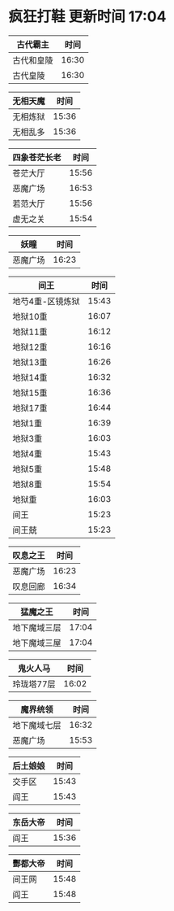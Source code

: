 # 疯狂打鞋 更新时间 17:04

| 古代霸主   | 时间    |
|--------|-------|
| 古代和皇陵 | 16:30 |
| 古代皇陵 | 16:30 |

| 无相天魔   | 时间    |
|--------|-------|
| 无相炼狱 | 15:36 |
| 无相乱多 | 15:36 |

| 四象苍茫长老   | 时间    |
|--------|-------|
| 苍茫大厅 | 15:56 |
| 恶魔广场 | 16:53 |
| 若范大厅 | 15:56 |
| 虚无之关 | 15:54 |

| 妖瞳   | 时间    |
|--------|-------|
| 恶魔广场 | 16:23 |

| 间王   | 时间    |
|--------|-------|
| 地芍4重-区镜炼狱 | 15:43 |
| 地狱10重 | 16:07 |
| 地狱11重 | 16:12 |
| 地狱12重 | 16:16 |
| 地狱13重 | 16:26 |
| 地狱14重 | 16:32 |
| 地狱15重 | 16:36 |
| 地狱17重 | 16:44 |
| 地狱1重 | 16:39 |
| 地狱3重 | 16:03 |
| 地狱4重 | 15:43 |
| 地狱5重 | 15:48 |
| 地狱8重 | 15:54 |
| 地狱重 | 16:03 |
| 间王 | 15:23 |
| 间王兢 | 15:23 |

| 叹息之王   | 时间    |
|--------|-------|
| 恶魔广场 | 16:23 |
| 叹息回廊 | 16:34 |

| 猛魔之王   | 时间    |
|--------|-------|
| 地下魔域三层 | 17:04 |
| 地下魔域三屋 | 17:04 |

| 鬼火人马   | 时间    |
|--------|-------|
| 玲珑塔77层 | 16:02 |

| 魔界统领   | 时间    |
|--------|-------|
| 地下魔域七层 | 16:32 |
| 恶魔广场 | 15:53 |

| 后土娘娘   | 时间    |
|--------|-------|
| 交手区 | 15:43 |
| 阎王 | 15:43 |

| 东岳大帝   | 时间    |
|--------|-------|
| 阎王 | 15:36 |

| 酆都大帝   | 时间    |
|--------|-------|
| 间王网 | 15:48 |
| 阎王 | 15:48 |
